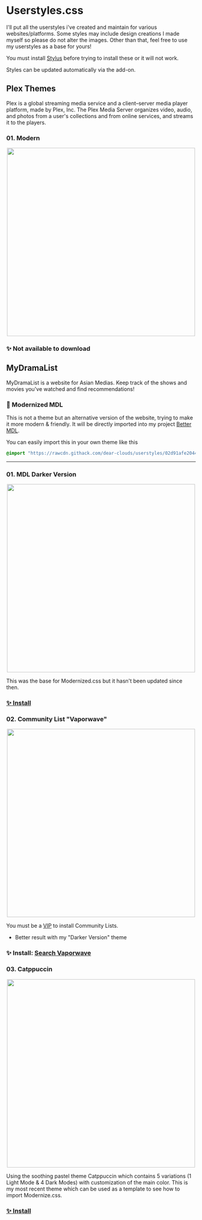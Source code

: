 # Userstyles.css

I'll put all the userstyles i've created and maintain for various websites/platforms.
Some styles may include design creations I made myself so please do not alter the images. Other than that, feel free to use my userstyles as a base for yours!

You must install [Stylus](https://github.com/openstyles/stylus) before trying to install these or it will not work.

Styles can be updated automatically via the add-on.


## Plex Themes
Plex is a global streaming media service and a client–server media player platform, made by Plex, Inc. The Plex Media Server organizes video, audio, and photos from a user's collections and from online services, and streams it to the players.

### 01. Modern
<p align="center">
  <img src="https://dl.dropbox.com/s/2iyj1epxev556m4/Plex-Theme-Web%20-%20Copy.png" width="500"/>
</p>

### ✨ Not available to download

## MyDramaList
MyDramaList is a website for Asian Medias. Keep track of the shows and movies you've watched and find recommendations!

### 🤍 Modernized MDL

This is not a theme but an alternative version of the website, trying to make it more modern & friendly. It will be directly imported into my project [Better MDL](https://dear-clouds.carrd.co/#better-mdl).

You can easily import this in your own theme like this

```css
@import "https://rawcdn.githack.com/dear-clouds/userstyles/02d91afe20440af6f368cf5c398fcd9163744001/mydramalist/MDLModernized.css";
```

<hr>

### 01. MDL Darker Version
<p align="center">
  <img src="https://dl.dropbox.com/s/l9gvd7z4jfdjozf/Presentation.jpg" width="500"/>
</p>

This was the base for Modernized.css but it hasn't been updated since then.

### [✨ Install](https://dl.dropbox.com/s/4pztwg6b03jjswg/MDLDarkMode.user.css)



### 02. Community List "Vaporwave"
<p align="center">
  <img src="https://dl.dropbox.com/s/xhnw8hlg5jrylcz/screenshot.png" width="500"/>
</p>

You must be a [VIP](https://mydramalist.com/account/styles/community) to install Community Lists.
- Better result with my "Darker Version" theme

### ✨ Install: [Search Vaporwave](https://mydramalist.com/account/styles/community)



### 03. Catppuccin
<p align="center">
  <img src="https://github.com/dear-clouds/mydramalist/raw/main/assets/Modernized-Preview.webp" width="500"/>
</p>

Using the soothing pastel theme Catppuccin which contains 5 variations (1 Light Mode & 4 Dark Modes) with customization of the main color. 
This is my most recent theme which can be used as a template to see how to import Modernize.css.

### [✨ Install](https://github.com/dear-clouds/mydramalist)


